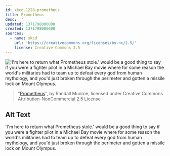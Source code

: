 ```yaml
---
id: xkcd.1228-prometheus
title: Prometheus
desc: ''
updated: 1371798000000
created: 1371798000000
sources:
  - name: xkcd
    url: 'https://creativecommons.org/licenses/by-nc/2.5/'
    license: Creative Commons 2.5
---
```

!['I'm here to return what Prometheus stole.' would be a good thing to say if you were a fighter pilot in a Michael Bay movie where for some reason the world's militaries had to team up to defeat every god from human mythology, and you'd just broken through the perimeter and gotten a missile lock on Mount Olympus.](https://imgs.xkcd.com/comics/prometheus.png)
> "[Prometheus](https://xkcd.com/1228/)", by Randall Munroe, licensed under Creative Commons Attribution-NonCommercial 2.5 License

## Alt Text
'I'm here to return what Prometheus stole.' would be a good thing to say if you were a fighter pilot in a Michael Bay movie where for some reason the world's militaries had to team up to defeat every god from human mythology, and you'd just broken through the perimeter and gotten a missile lock on Mount Olympus.
